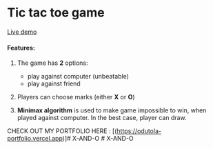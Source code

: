 # **Tic tac toe game**

[Live demo](https://XANDOGAME.vercel.app/)

#### Features:

1. The game has **2** options:

   - play against computer (unbeatable)
   - play against friend

2. Players can choose marks (either **X** or **O**)

3. **Minimax algorithm** is used to make game impossible to win, when played against computer.
   In the best case, player can draw.

CHECK OUT MY PORTFOLIO HERE : [(https://odutola-portfolio.vercel.app)]# X-AND-O
#   X - A N D - O  
 